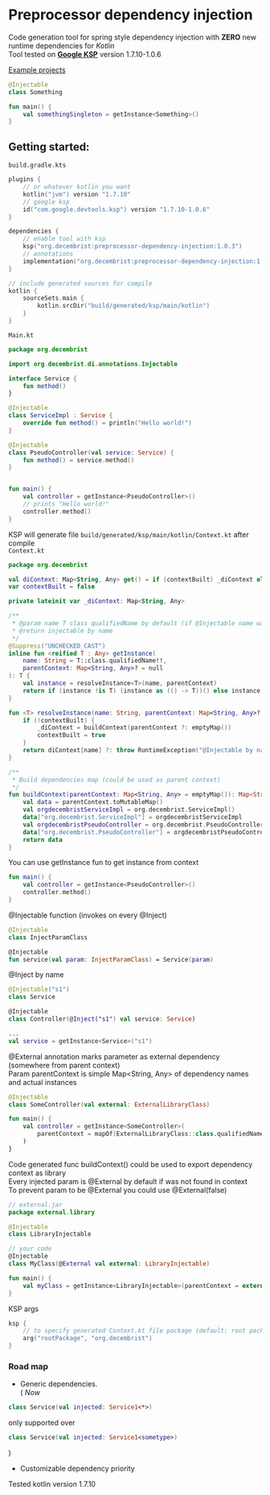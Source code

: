# Preprocessor dependency injection

Code generation tool for spring style dependency injection with **ZERO** new runtime dependencies for _Kotlin_  
Tool tested on **[Google KSP](https://github.com/google/ksp)** version 1.7.10-1.0.6

[Example projects](../examples/dependency-injection)

```kotlin
@Injectable
class Something

fun main() {
    val somethingSingleton = getInstance<Something>()
}
```

## Getting started:  
`build.gradle.kts`
```kotlin
plugins {
    // or whatever kotlin you want
    kotlin("jvm") version "1.7.10"
    // google ksp
    id("com.google.devtools.ksp") version "1.7.10-1.0.6"
}
```

```kotlin
dependencies {
    // enable tool with ksp
    ksp("org.decembrist:preprocessor-dependency-injection:1.0.3")
    // annotations
    implementation("org.decembrist:preprocessor-dependency-injection:1.0.3")
}
```

```kotlin
// include generated sources for compile
kotlin {
    sourceSets.main {
        kotlin.srcDir("build/generated/ksp/main/kotlin")
    }
}
```
`Main.kt`

```kotlin
package org.decembrist

import org.decembrist.di.annotations.Injectable

interface Service {
    fun method()
}

@Injectable
class ServiceImpl : Service {
    override fun method() = println("Hello world!")
}

@Injectable
class PseudoController(val service: Service) {
    fun method() = service.method()
}


fun main() {
    val controller = getInstance<PseudoController>()
    // prints "Hello world!"
    controller.method()
}
```

KSP will generate file `build/generated/ksp/main/kotlin/Context.kt` after compile  
`Context.kt`

```kotlin
package org.decembrist

val diContext: Map<String, Any> get() = if (contextBuilt) _diContext else emptyMap()
var contextBuilt = false

private lateinit var _diContext: Map<String, Any>

/**
 * @param name T class qualifiedName by default (if @Injectable name was not specified)
 * @return injectable by name
 */
@Suppress("UNCHECKED_CAST")
inline fun <reified T : Any> getInstance(
    name: String = T::class.qualifiedName!!,
    parentContext: Map<String, Any>? = null
): T {
    val instance = resolveInstance<T>(name, parentContext)
    return if (instance !is T) (instance as (() -> T))() else instance
}

fun <T> resolveInstance(name: String, parentContext: Map<String, Any>? = null): Any {
    if (!contextBuilt) {
        _diContext = buildContext(parentContext ?: emptyMap())
        contextBuilt = true
    }
    return diContext[name] ?: throw RuntimeException("@Injectable by name $name not found")
}

/**
 * Build dependencies map (could be used as parent context)
 */
fun buildContext(parentContext: Map<String, Any> = emptyMap()): Map<String, Any> {
    val data = parentContext.toMutableMap()
    val orgdecembristServiceImpl = org.decembrist.ServiceImpl()
    data["org.decembrist.ServiceImpl"] = orgdecembristServiceImpl
    val orgdecembristPseudoController = org.decembrist.PseudoController(orgdecembristServiceImpl)
    data["org.decembrist.PseudoController"] = orgdecembristPseudoController
    return data
}
```

You can use getInstance fun to get instance from context

```kotlin
fun main() {
    val controller = getInstance<PseudoController>()
    controller.method()
}
```

@Injectable function (invokes on every @Inject)

```kotlin
@Injectable
class InjectParamClass

@Injectable
fun service(val param: InjectParamClass) = Service(param)
```

@Inject by name

```kotlin
@Injectable("s1")
class Service

@Injectable
class Controller(@Inject("s1") val service: Service)

...
val service = getInstance<Service>("s1")
```

@External annotation marks parameter as external dependency (somewhere from parent context)  
Param parentContext is simple Map<String, Any> of dependency names and actual instances

```kotlin
@Injectable
class SomeController(val external: ExternalLibraryClass)

fun main() {
    val controller = getInstance<SomeController>(
        parentContext = mapOf(ExternalLibraryClass::class.qualifiedName!! to ExternalLibraryClass())
    )
}
```

Code generated func buildContext() could be used to export dependency context as library  
Every injected param is @External by default if was not found in context  
To prevent param to be @External you could use @External(false)

```kotlin
// external.jar
package external.library

@Injectable
class LibraryInjectable

// your code
@Injectable
class MyClass(@External val external: LibraryInjectable)

fun main() {
    val myClass = getInstance<LibraryInjectable>(parentContext = external.library.buildContext())
}
```

KSP args

```kotlin
ksp {
    // to specify generated Context.kt file package (default: root package)
    arg("rootPackage", "org.decembrist")
}
```

### Road map

* Generic dependencies.  
  (
  _Now_

```kotlin
class Service(val injected: Service1<*>)
```

only supported over

```kotlin
class Service(val injected: Service1<sometype>)
```

)

* Customizable dependency priority

Tested kotlin version 1.7.10
